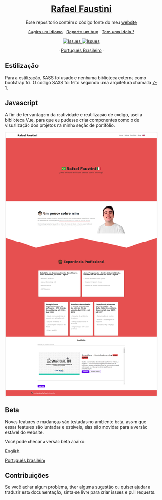  <a href="https://rafaelfaustini.com.br"><h1 align="center">Rafael Faustini</h1></a>

  <p align="center">
  Esse repositorio contém o código fonte do meu <a href="https://rafaelfaustini.com.br">website</a></p>

  <p align="center">
   <a href="https://github.com/rafaelfaustini/rafaelfaustini.com.br/issues/new?assignees=rafaelfaustini&labels=Documentation%2C+Translation&template=new-language-request.md&title=%5Btranslation%5D">Sugira um idioma</a>
     ·
    <a href="https://github.com/rafaelfaustini/rafaelfaustini.com.br/issues/new?assignees=&labels=Bug+Fix&template=bug_report.md&title=%5Bbugfix%5D">Reporte um bug</a>
     ·
    <a href="https://github.com/rafaelfaustini/rafaelfaustini.com.br/issues/new?assignees=&labels=feature&template=feature_request.md&title=%5Bfeature%5D">Tem uma ideia ?</a>
  </p>

  <p align="center">
     <a href="https://github.com/rafaelfaustini/rafaelfaustini.com.br/issues">
      <img alt="Issues" src="https://img.shields.io/github/issues/rafaelfaustini/rafaelfaustini.com.br?color=f44336" />
    </a>
     <a href="https://github.com/rafaelfaustini/rafaelfaustini.com.br/pulls">
      <img alt="Issues" src="https://img.shields.io/github/issues-pr/rafaelfaustini/rafaelfaustini.com.br?color=f44336" />
    </a>
  </p>

  <p align="center">
    ·
    <a href="/docs/readme_pt-BR.md">Português Brasileiro</a>
    ·
  </p>

## Estilização

Para a estilização, SASS foi usado e nenhuma biblioteca externa como bootstrap foi. O código SASS foi feito seguindo uma arquitetura chamada [7-1](https://github.com/HugoGiraudel/sass-boilerplate).

## Javascript

A fim de ter vantagem da reatividade e reutilização de código, usei a biblioteca Vue, para que eu pudesse criar componentes como o de visualização dos projetos na minha seção de portifólio.

![Imagem do website](/img/website1.png)

## Beta
Novas features e mudanças são testadas no ambiente beta, assim que essas features são juntadas e estáveis, elas são movidas para a versão estável do website.

Você pode checar a versão beta abaixo:

[English](beta.rafaelfaustini.com)

[Português brasileiro](beta.rafaelfaustini.com.br)

## Contribuições

Se você achar algum problema, tiver alguma sugestão ou quiser ajudar a traduzir esta documentação, sinta-se livre para criar issues e pull requests.
